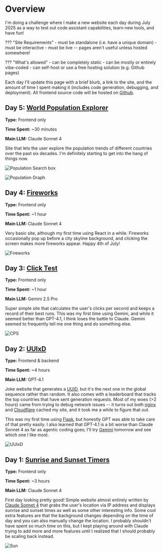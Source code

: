 # Overview

I'm doing a challenge where I make a new website each day during July 2025 as a way to test out code assistant capabilities, learn new tools, and have fun!

??? "Site Requirements"
    - must be standalone (i.e. have a unique domain)
    - must be interactive
    - must be live -- pages aren't useful unless hosted somewhere!

??? "What's allowed"
    - can be completely static
    - can be mostly or entirely vibe-coded
    - can self-host or use a free hosting solution (e.g. Github pages)

Each day I'll update this page with a brief blurb, a link to the site, and the amount of time I spent making it (includes code generation, debugging, and deployment). All frontend source code will be hosted on [Github](https://github.com/matthew-chandler/31days).

## Day 5: [World Population Explorer](https://population.machandler.com)

**Type:** Frontend only

**Time Spent:** ~30 minutes

**Main LLM:** Claude Sonnet 4

Site that lets the user explore the population trends of different countries over the past six decades. I'm definitely starting to get into the hang of things now.

![Population Search box](images/pop1.png)

![Population Graph](images/pop2.png)

## Day 4: [Fireworks](https://fireworks.machandler.com)

**Type:** Frontend only

**Time Spent:** ~1 hour

**Main LLM:** Claude Sonnet 4

Very basic site, although my first time using React in a while. Fireworks occasionally pop up before a city skyline background, and clicking the screen makes more fireworks appear. Happy 4th of July! 

![Fireworks](images/fireworks.png)

## Day 3: [Click Test](https://cps.machandler.com)

**Type:** Frontend only

**Time Spent:** ~1 hour

**Main LLM:** Gemini 2.5 Pro

Super simple site that calculates the user's clicks per second and keeps a record of their best runs. This was my first time using Gemini, and while it seemed better than GPT-4.1, I think loses the battle to Claude. Gemini seemed to frequently tell me one thing and do something else.

![CPS](images/cps.png)

## Day 2: [UUIxD](https://uuixd.machandler.com)

**Type:** Frontend & backend

**Time Spent:** ~4 hours

**Main LLM:** GPT-4.1

Joke website that generates a [UUID](https://en.wikipedia.org/wiki/Universally_unique_identifier), but it's the next one in the global sequence rather than random. It also comes with a leaderboard that tracks the top countries that have sent generation requests. Most of my woes (>2 hours) came from trying to debug network issues -- it turns out both [nginx](https://nginx.org/) and [Cloudflare](https://www.cloudflare.com) cached my site, and it took me a while to figure that out. 

This was my first time using [Flask](https://pypi.org/project/Flask/), but honestly GPT was able to take care of that pretty easily. I also learned that GPT-4.1 is a bit worse than Claude Sonnet 4 as far as agentic coding goes; I'll try [Gemini](https://blog.google/products/gemini/) tomorrow and see which one I like most.

![UUIxD](images/uuixd.png)

## Day 1: [Sunrise and Sunset Timers](https://sun.machandler.com)

**Type:** Frontend only

**Time Spent:** ~3 hours

**Main LLM:** Claude Sonnet 4

First day looking pretty good! Simple website almost entirely written by [Claude Sonnet 4](https://www.anthropic.com/claude/sonnet) that grabs the user's location via IP address and displays sunrise and sunset times as well as some other interesting info. Some cool extra features are that the background changes depending on the time of day and you can also manually change the location. I probably shouldn't have spent so much time on this, but I kept playing around with Claude trying to add more and more features until I realized that I should probably be scaling back instead.

![Sun](images/sun.png)

